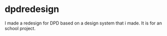 # dpdredesign
I made a redesign for DPD based on a design system that i made. It is for an school project.
